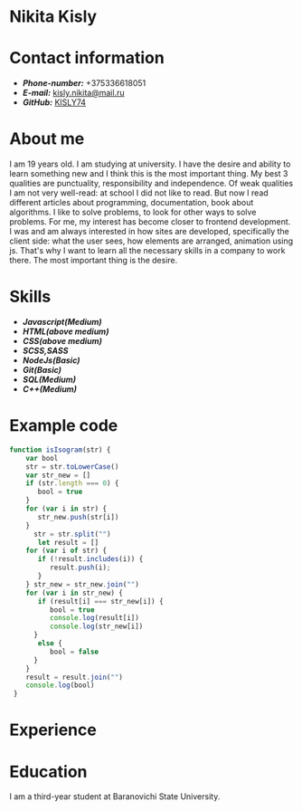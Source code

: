 # Nikita Kisly
# Contact information
* **_Phone-number:_** +375336618051
* **_E-mail:_** kisly.nikita@mail.ru
* **_GitHub:_** [KISLY74](https://github.com/KISLY74)

# About me
I am 19 years old. I am studying at university. I have the desire and ability to learn something new and I think this is the most important thing. My best 3 qualities are punctuality, responsibility and independence. Of weak qualities I am not very well-read: at school I did not like to read. But now I read different articles about programming, documentation, book about algorithms. I like to solve problems, to look for other ways to solve problems. For me, my interest has become closer to frontend development. I was and am always interested in how sites are developed, specifically the client side: what the user sees, how elements are arranged, animation using js. That's why I want to learn all the necessary skills in a company to work there. The most important thing is the desire.

# Skills
* **_Javascript(Medium)_** 
* **_HTML(above medium)_**
* **_CSS(above medium)_**
* **_SCSS,SASS_**
* **_NodeJs(Basic)_**
* **_Git(Basic)_**
* **_SQL(Medium)_**
* **_C++(Medium)_**

# Example code
```javascript
function isIsogram(str) {
    var bool
    str = str.toLowerCase()
    var str_new = []
    if (str.length === 0) {
       bool = true
    }
    for (var i in str) {
       str_new.push(str[i])
    }
      str = str.split("")
       let result = []
    for (var i of str) {
       if (!result.includes(i)) {
          result.push(i);
       }
    } str_new = str_new.join("")
    for (var i in str_new) {
       if (result[i] === str_new[i]) {
          bool = true
          console.log(result[i])
          console.log(str_new[i])
      }
       else {
          bool = false
      }
    }
    result = result.join("")
    console.log(bool)
 }
 ```

# Experience

# Education
I am a third-year student at Baranovichi State University.

